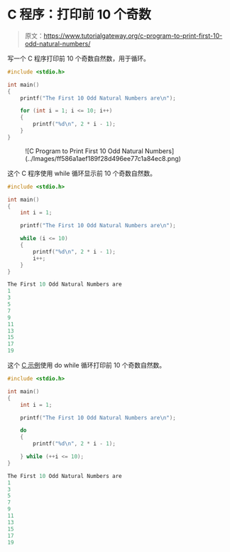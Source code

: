 # C 程序：打印前 10 个奇数

> 原文：<https://www.tutorialgateway.org/c-program-to-print-first-10-odd-natural-numbers/>

写一个 C 程序打印前 10 个奇数自然数，用于循环。

```c
#include <stdio.h>

int main()
{
	printf("The First 10 Odd Natural Numbers are\n");

	for (int i = 1; i <= 10; i++)
	{
		printf("%d\n", 2 * i - 1);
	}
}
```

<figure class="wp-block-image size-large">![C Program to Print First 10 Odd Natural Numbers](../Images/ff586a1aef189f28d496ee77c1a84ec8.png)</figure>

这个 C 程序使用 while 循环显示前 10 个奇数自然数。

```c
#include <stdio.h>

int main()
{
	int i = 1;

	printf("The First 10 Odd Natural Numbers are\n");

	while (i <= 10)
	{
		printf("%d\n", 2 * i - 1);
		i++;
	}
}
```

```c
The First 10 Odd Natural Numbers are
1
3
5
7
9
11
13
15
17
19
```

这个 [C 示例](https://www.tutorialgateway.org/c-programming-examples/)使用 do while 循环打印前 10 个奇数自然数。

```c
#include <stdio.h>

int main()
{
	int i = 1;

	printf("The First 10 Odd Natural Numbers are\n");

	do
	{
		printf("%d\n", 2 * i - 1);

	} while (++i <= 10);
}
```

```c
The First 10 Odd Natural Numbers are
1
3
5
7
9
11
13
15
17
19
```